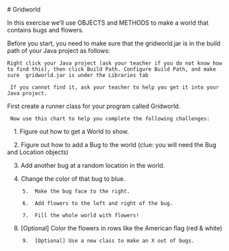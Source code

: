 <body>
<div id="wrap">
<div id="main">
<div id="header">

</div>
<div id="moduleIndex">
# Gridworld



In this exercise we’ll use OBJECTS and METHODS to make a world that contains bugs and flowers.



Before you start, you need to make sure that the gridworld.jar is in the build path of your Java project as follows:

    Right click your Java project (ask your teacher if you do not know how to find this), then click Build Path. Configure Build Path, and make sure  gridworld.jar is under the Libraries tab

	 If you cannot find it, ask your teacher to help you get it into your Java project.




First create a runner class for your program called Gridworld.




     Now use this chart to help you complete the following challenges:

    1.  Figure out how to get a World to show.

    2.  Figure out how to add a Bug to the world (clue: you will need the Bug and Location objects)

    3.  Add another bug at a random location in the world.

    4.  Change the color of that bug to blue.

         5.  Make the bug face to the right.

         6.  Add flowers to the left and right of the bug.

         7.  Fill the whole world with flowers!

    8.  [Optional] Color the flowers in rows like the American flag (red &amp; white)

         9.  [Optional] Use a new class to make an X out of bugs.




</div>
</div>
</div>
<div id="footer">

</div>
</body>